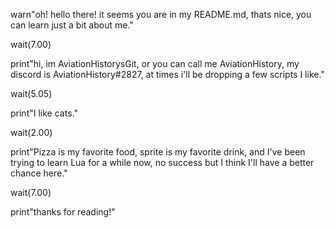 warn"oh! hello there! it seems you are in my README.md, thats nice, you can learn just a bit about me."

wait(7.00)

print"hi, im AviationHistorysGit, or you can call me AviationHistory, my discord is AviationHistory#2827, at times i'll be dropping a few scripts I like."

wait(5.05)

print"I like cats."

wait(2.00)

print"Pizza is my favorite food, sprite is my favorite drink, and I've been trying to learn Lua for a while now, no success but I think I'll have a better chance here."

wait(7.00)

print"thanks for reading!"
